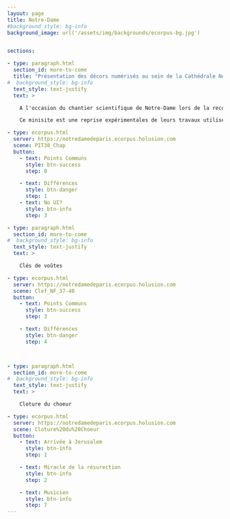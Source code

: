 ```yaml
---
layout: page
title: Notre-Dame
#background_style: bg-info
background_image: url('/assets/img/backgrounds/ecorpus-bg.jpg')


sections:

- type: paragraph.html
  section_id: more-to-come
  title: "Présentation des décors numérisés au sein de la Cathédrale Notre-Dame de Paris"
#  background_style: bg-info
  text_style: text-justify
  text: >

    A l'occasion du chantier scientifique de Notre-Dame lors de la reconstruction suite à l'incendie du 19 avril 2019, de multiples élements du momuments ont été numérisé par les équipes de la plateforme Plemo3D et du Groupe de Travail Décor.

    Ce minisite est une reprise expérimentales de leurs travaux utilisés dans le cadre d'une exposition sur Notre-Dame à la Sorbonne Université d'Abu Dhabi en février 2024.

- type: ecorpus.html
  server: https://notredamedeparis.ecorpus.holusion.com
  scene: PIT38_Chap
  button: 
    - text: Points Communs
      style: btn-success
      step: 0

    - text: Différences
      style: btn-danger
      step: 1   
    - text: No UI?
      style: btn-info
      step: 3  

- type: paragraph.html
  section_id: more-to-come
#  background_style: bg-info
  text_style: text-justify
  text: >

    Clés de voûtes

- type: ecorpus.html
  server: https://notredamedeparis.ecorpus.holusion.com
  scene: Clef_NF_37-40
  button: 
    - text: Points Communs
      style: btn-success
      step: 3

    - text: Différences
      style: btn-danger
      step: 4    



- type: paragraph.html
  section_id: more-to-come
#  background_style: bg-info
  text_style: text-justify
  text: >

    Cloture du choeur

- type: ecorpus.html
  server: https://notredamedeparis.ecorpus.holusion.com
  scene: Cloture%20du%20Choeur
  button: 
    - text: Arrivée à Jerusalem
      style: btn-info
      step: 1

    - text: Miracle de la résurection
      style: btn-info
      step: 2    

    - text: Musicien
      style: btn-info
      step: 7       
---
```



